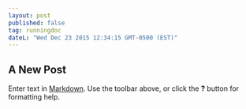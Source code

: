 ```yaml
---
layout: post
published: false
tag: runningdoc
dateL: "Wed Dec 23 2015 12:34:15 GMT-0500 (EST)"
---
```


## A New Post

Enter text in [Markdown](http://daringfireball.net/projects/markdown/). Use the toolbar above, or click the **?** button for formatting help.
